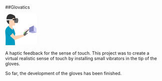##Glovatics

<img src="Arduino/images/illus.png" width="100" height="100">

A haptic feedback for the sense of touch.
This project was to create a virtual realistic sense of touch by installing small vibrators in the tip of the gloves.

So far, the development of the gloves has been finished.